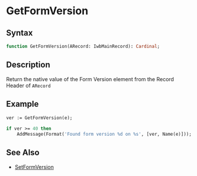 # GetFormVersion

## Syntax

```pascal
function GetFormVersion(ARecord: IwbMainRecord): Cardinal;
```

## Description

Return the native value of the Form Version element from the Record Header of `ARecord`


## Example

```pascal
ver := GetFormVersion(e);
  
if ver >= 40 then
	AddMessage(Format('Found form version %d on %s', [ver, Name(e)]));
```

## See Also

- [SetFormVersion](IwbMainRecord_SetFormVersion.md)
